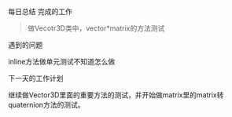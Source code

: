 每日总结 完成的工作

> 做Vecotr3D类中，vector\*matrix的方法测试

遇到的问题

inline方法做单元测试不知道怎么做

下一天的工作计划

继续做Vector3D里面的重要方法的测试，并开始做matrix里的matrix转quaternion方法的测试。